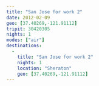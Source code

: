 ```yaml
---
title: "San Jose for work 2"
date: 2012-02-09
geo: [37.40269,-121.91112]
tripit: 30420305
nights: 1
modes: ["air"]
destinations:
  -
    title: "San Jose for work 2"
    nights: 1
    location: "Sheraton"
    geo: [37.40269,-121.91112]
---
```



